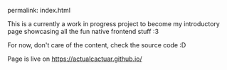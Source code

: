 permalink: index.html

This is a currently a work in progress project to become my introductory page showcasing all the fun native frontend stuff :3

For now, don't care of the content, check the source code :D

Page is live on https://actualcactuar.github.io/
